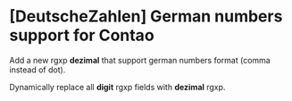 # [DeutscheZahlen] German numbers support for Contao

Add a new rgxp **dezimal** that support german numbers format (comma instead of dot).

Dynamically replace all **digit** rgxp fields with **dezimal** rgxp.


